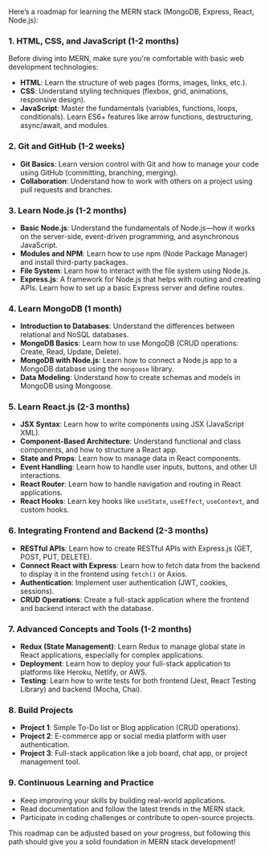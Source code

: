 Here’s a roadmap for learning the MERN stack (MongoDB, Express, React, Node.js):

### **1. HTML, CSS, and JavaScript (1-2 months)**
Before diving into MERN, make sure you're comfortable with basic web development technologies:
- **HTML**: Learn the structure of web pages (forms, images, links, etc.).
- **CSS**: Understand styling techniques (flexbox, grid, animations, responsive design).
- **JavaScript**: Master the fundamentals (variables, functions, loops, conditionals). Learn ES6+ features like arrow functions, destructuring, async/await, and modules.

### **2. Git and GitHub (1-2 weeks)**
- **Git Basics**: Learn version control with Git and how to manage your code using GitHub (committing, branching, merging).
- **Collaboration**: Understand how to work with others on a project using pull requests and branches.

### **3. Learn Node.js (1-2 months)**
- **Basic Node.js**: Understand the fundamentals of Node.js—how it works on the server-side, event-driven programming, and asynchronous JavaScript.
- **Modules and NPM**: Learn how to use npm (Node Package Manager) and install third-party packages.
- **File System**: Learn how to interact with the file system using Node.js.
- **Express.js**: A framework for Node.js that helps with routing and creating APIs. Learn how to set up a basic Express server and define routes.

### **4. Learn MongoDB (1 month)**
- **Introduction to Databases**: Understand the differences between relational and NoSQL databases.
- **MongoDB Basics**: Learn how to use MongoDB (CRUD operations: Create, Read, Update, Delete).
- **MongoDB with Node.js**: Learn how to connect a Node.js app to a MongoDB database using the `mongoose` library.
- **Data Modeling**: Understand how to create schemas and models in MongoDB using Mongoose.

### **5. Learn React.js (2-3 months)**
- **JSX Syntax**: Learn how to write components using JSX (JavaScript XML).
- **Component-Based Architecture**: Understand functional and class components, and how to structure a React app.
- **State and Props**: Learn how to manage data in React components.
- **Event Handling**: Learn how to handle user inputs, buttons, and other UI interactions.
- **React Router**: Learn how to handle navigation and routing in React applications.
- **React Hooks**: Learn key hooks like `useState`, `useEffect`, `useContext`, and custom hooks.

### **6. Integrating Frontend and Backend (2-3 months)**
- **RESTful APIs**: Learn how to create RESTful APIs with Express.js (GET, POST, PUT, DELETE).
- **Connect React with Express**: Learn how to fetch data from the backend to display it in the frontend using `fetch()` or Axios.
- **Authentication**: Implement user authentication (JWT, cookies, sessions).
- **CRUD Operations**: Create a full-stack application where the frontend and backend interact with the database.

### **7. Advanced Concepts and Tools (1-2 months)**
- **Redux (State Management)**: Learn Redux to manage global state in React applications, especially for complex applications.
- **Deployment**: Learn how to deploy your full-stack application to platforms like Heroku, Netlify, or AWS.
- **Testing**: Learn how to write tests for both frontend (Jest, React Testing Library) and backend (Mocha, Chai).

### **8. Build Projects**
- **Project 1**: Simple To-Do list or Blog application (CRUD operations).
- **Project 2**: E-commerce app or social media platform with user authentication.
- **Project 3**: Full-stack application like a job board, chat app, or project management tool.

### **9. Continuous Learning and Practice**
- Keep improving your skills by building real-world applications.
- Read documentation and follow the latest trends in the MERN stack.
- Participate in coding challenges or contribute to open-source projects.

This roadmap can be adjusted based on your progress, but following this path should give you a solid foundation in MERN stack development!